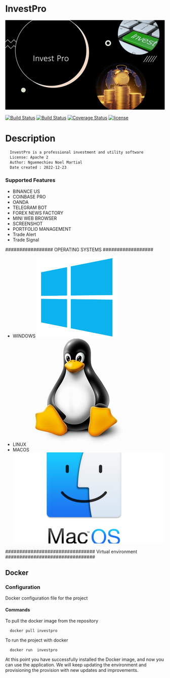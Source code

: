 # InvestPro 
![InvestPro, Inc](src/main/resources/Invest.png)

[![Build Status](https://github.com/nguemechieu/investpro/actions/workflows/maven.yml/badge.svg)](https://github.com/nguemechieu/actions/workflows/maven-publish.yml/badge.svg)
[![Build Status](https://github.com/nguemechieu/investpro/actions/workflows/docker-image.yml/badge.svg)](https://github.com/nguemechieu/actions/workflows/docker-image.yml)
[![Coverage Status](https://coveralls.io/repos/github/nguemechieu/investpro/actions/workflows/depgraph-maven-plugin/badge.svg?branch=master)](https://coveralls.io/github/nguemechieu/investpro/actions/workflows/depgraph-maven-plugin?branch=master) [![license](https://img.shields.io/badge/License-Apache%202.0-green.svg)](https://opensource.org/licenses/Apache-2.0)




#  Description 
      InvestPro is a professional investment and utility software
      License: Apache 2
      Author: Nguemechieu Noel Martial
      Date created : 2022-12-23
### Supported Features
  - BINANCE US
  - COINBASE PRO
  - OANDA
  - TELEGRAM BOT
  - FOREX NEWS FACTORY
  - MINI WEB BROWSER
  - SCREENSHOT
  - PORTFOLIO MANAGEMENT
  - Trade Alert
  - Trade Signal

#################
 OPERATING SYSTEMS
##################

 - WINDOWS ![widows](./src/docs/windows.ico)
 - LINUX  ![widows](./src/docs/linux.ico)
 - MACOS   ![widows](./src/docs/macos.ico)

################################
Virtual environment
################################

## Docker

### Configuration

  Docker configuration file for the project

#### Commands
To pull the docker image from the repository
      
      docker pull investpro

To run the project with docker

      docker run  investpro

At this point you have successfully installed the Docker image, and now
you can use the application.
We will keep updating the environment and provisioning the provision
with new updates and improvements.
